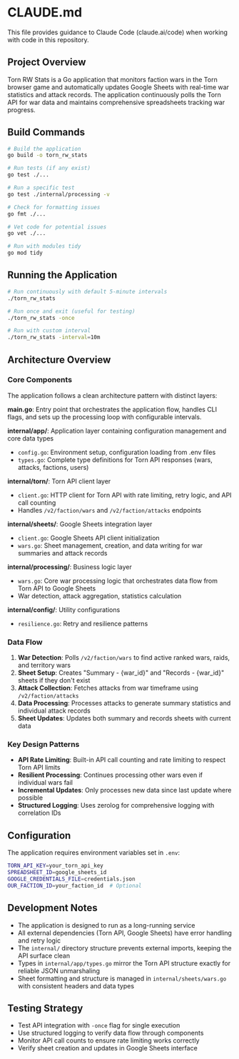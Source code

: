 # CLAUDE.md

This file provides guidance to Claude Code (claude.ai/code) when working with code in this repository.

## Project Overview

Torn RW Stats is a Go application that monitors faction wars in the Torn browser game and automatically updates Google Sheets with real-time war statistics and attack records. The application continuously polls the Torn API for war data and maintains comprehensive spreadsheets tracking war progress.

## Build Commands

```bash
# Build the application
go build -o torn_rw_stats

# Run tests (if any exist)
go test ./...

# Run a specific test
go test ./internal/processing -v

# Check for formatting issues
go fmt ./...

# Vet code for potential issues
go vet ./...

# Run with modules tidy
go mod tidy
```

## Running the Application

```bash
# Run continuously with default 5-minute intervals
./torn_rw_stats

# Run once and exit (useful for testing)
./torn_rw_stats -once

# Run with custom interval
./torn_rw_stats -interval=10m
```

## Architecture Overview

### Core Components

The application follows a clean architecture pattern with distinct layers:

**main.go**: Entry point that orchestrates the application flow, handles CLI flags, and sets up the processing loop with configurable intervals.

**internal/app/**: Application layer containing configuration management and core data types
- `config.go`: Environment setup, configuration loading from .env files
- `types.go`: Complete type definitions for Torn API responses (wars, attacks, factions, users)

**internal/torn/**: Torn API client layer
- `client.go`: HTTP client for Torn API with rate limiting, retry logic, and API call counting
- Handles `/v2/faction/wars` and `/v2/faction/attacks` endpoints

**internal/sheets/**: Google Sheets integration layer
- `client.go`: Google Sheets API client initialization
- `wars.go`: Sheet management, creation, and data writing for war summaries and attack records

**internal/processing/**: Business logic layer
- `wars.go`: Core war processing logic that orchestrates data flow from Torn API to Google Sheets
- War detection, attack aggregation, statistics calculation

**internal/config/**: Utility configurations
- `resilience.go`: Retry and resilience patterns

### Data Flow

1. **War Detection**: Polls `/v2/faction/wars` to find active ranked wars, raids, and territory wars
2. **Sheet Setup**: Creates "Summary - {war_id}" and "Records - {war_id}" sheets if they don't exist
3. **Attack Collection**: Fetches attacks from war timeframe using `/v2/faction/attacks`
4. **Data Processing**: Processes attacks to generate summary statistics and individual attack records
5. **Sheet Updates**: Updates both summary and records sheets with current data

### Key Design Patterns

- **API Rate Limiting**: Built-in API call counting and rate limiting to respect Torn API limits
- **Resilient Processing**: Continues processing other wars even if individual wars fail
- **Incremental Updates**: Only processes new data since last update where possible
- **Structured Logging**: Uses zerolog for comprehensive logging with correlation IDs

## Configuration

The application requires environment variables set in `.env`:

```bash
TORN_API_KEY=your_torn_api_key
SPREADSHEET_ID=google_sheets_id
GOOGLE_CREDENTIALS_FILE=credentials.json
OUR_FACTION_ID=your_faction_id  # Optional
```

## Development Notes

- The application is designed to run as a long-running service
- All external dependencies (Torn API, Google Sheets) have error handling and retry logic
- The `internal/` directory structure prevents external imports, keeping the API surface clean
- Types in `internal/app/types.go` mirror the Torn API structure exactly for reliable JSON unmarshaling
- Sheet formatting and structure is managed in `internal/sheets/wars.go` with consistent headers and data types

## Testing Strategy

- Test API integration with `-once` flag for single execution
- Use structured logging to verify data flow through components
- Monitor API call counts to ensure rate limiting works correctly
- Verify sheet creation and updates in Google Sheets interface